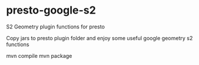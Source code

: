 # presto-google-s2
S2 Geometry plugin functions for presto 

Copy jars to presto plugin folder and enjoy some useful google geometry s2 functions

mvn compile
mvn package
